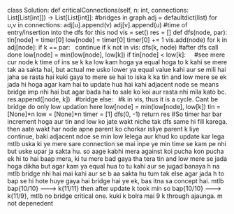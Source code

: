 class Solution:
def criticalConnections(self, n: int, connections: List[List[int]]) -> List[List[int]]:
#bridges in graph
adj = defaultdict(list)
for u,v in connections:
adj[u].append(v)
adj[v].append(u)
#time of entry/insertion into the dfs for this nod
vis = set()
res = []
def dfs(node, par):
tin[node] = timer[0]
low[node] = timer[0]
timer[0] += 1
vis.add(node)
for k in adj[node]:
if k == par:    continue
if k not in vis:
dfs(k, node)
#after dfs call done
low[node] = min(low[node], low[k])
if tin[node] < low[k]:      #see mere cur node k time of ins se k ka low kam hoga ya equal hoga to k kahi se mere tak aa sakta hai, but actual me usko lower ya equal value kahi aur se mili hai jaha se rasta hai kuki gaya to mere se hai to iska k ka tin and low mere se ek jada hi hoga agar kam hai to update hua hai kahi adjacent node se means bridge imp nhi hai but agar bada hai to sale ko koi aur rasta nhi mila kato bc.
res.append([node, k])   #bridge
else:   #k in vis, thus it is a cycle. Cant be bridge do only low updation here
low[node] = min(low[node], low[k])
tin = [None]*n
low = [None]*n
timer = [1]
dfs(0, -1)
return res
#So timer har bar increment hoga aur tin and low ko jate wakt niche tak dfs same hi fill karega. then aate wakt har node apne parent ko chorkar isliye parent k liye continue, baki adjacent ndoe se min low lelega aur khud ko update kar lega mtlb uska ki ye mere sare connection se mai inpe ye min time se kam pe nhi but uske upar ja sakta hu. so aage kabhi mera against koi pucha kon pucha ek hi to hai baap mera, ki tu mere bad gaya tha tera tin and low mere se jada hoga dikha but agar kam ya equal hua to tu kahi aur se jugad banaya h na mtlb bridge nhi hai mai kahi aur se b aa sakta hu tum tak else agar jada h to bap se hi hote huye gaya hai bridge hai ye ek, bas itna sa concept hai. mtlb bap{10/10} ---> k{11/11} then after update k took min so bap{10/10} ---> k{11/9}, mtlb no bridge critical one. kuki k bolra mai 9 k through ajaunga. m not depenedent